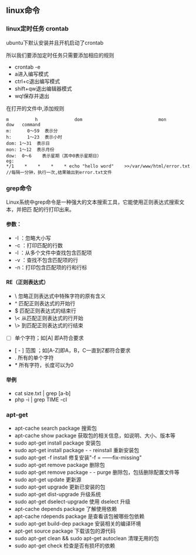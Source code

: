 ## linux命令

### linux定时任务 crontab

ubuntu下默认安装并且开机启动了crontab

所以我们要添加定时任务只需要添加相应的规则

- crontab -e
- a进入编写模式
- ctrl+c退出编写模式
- shift+qw退出编辑器模式
- wq!保存并退出

在打开的文件中,添加规则

```
m          h              dom                             mon                         dow   command
m:      0～59  表示分
h:      1～23  表示小时
dom: 1～31  表示日
mon: 1～12  表示月份
dow:  0～6    表示星期（其中0表示星期日）
eg:
*/1    *    *    *    * echo "hello word"    >>/var/www/html/error.txt                //每隔一分钟，执行一次,结果输出到error.txt文件
```

### grep命令

Linux系统中grep命令是一种强大的文本搜索工具，它能使用正则表达式搜索文本，并把匹 配的行打印出来。

#### 参数：

- -I ：忽略大小写
- -c ：打印匹配的行数
- -l ：从多个文件中查找包含匹配项
- -v ：查找不包含匹配项的行
- -n：打印包含匹配项的行和行标

#### RE（正则表达式）

- \ 忽略正则表达式中特殊字符的原有含义
- ^ 匹配正则表达式的开始行
- $ 匹配正则表达式的结束行
- \\\< 从匹配正则表达式的行开始
- \\\> 到匹配正则表达式的行结束
- [ ] 单个字符；如[A] 即A符合要求
- [ - ] 范围 ；如[A-Z]即A，B，C一直到Z都符合要求
- . 所有的单个字符
- \* 所有字符，长度可以为0 

#### 举例

- cat size.txt | grep [a-b]
- php -i | grep TIME -cI

### apt-get

- apt-cache search package 搜索包
- apt-cache show package 获取包的相关信息，如说明、大小、版本等
- sudo apt-get install package 安装包
- sudo apt-get install package - - reinstall 重新安装包
- sudo apt-get -f install 修复安装"-f = ——fix-missing"
- sudo apt-get remove package 删除包
- sudo apt-get remove package - - purge 删除包，包括删除配置文件等
- sudo apt-get update 更新源
- sudo apt-get upgrade 更新已安装的包
- sudo apt-get dist-upgrade 升级系统
- sudo apt-get dselect-upgrade 使用 dselect 升级
- apt-cache depends package 了解使用依赖
- apt-cache rdepends package 是查看该包被哪些包依赖
- sudo apt-get build-dep package 安装相关的编译环境
- apt-get source package 下载该包的源代码
- sudo apt-get clean && sudo apt-get autoclean 清理无用的包
- sudo apt-get check 检查是否有损坏的依赖